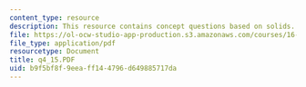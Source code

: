 ```yaml
---
content_type: resource
description: This resource contains concept questions based on solids.
file: https://ol-ocw-studio-app-production.s3.amazonaws.com/courses/16-01-unified-engineering-i-ii-iii-iv-fall-2005-spring-2006/b9f5bf8f9eeaff144796d649885717da_q4_15.PDF
file_type: application/pdf
resourcetype: Document
title: q4_15.PDF
uid: b9f5bf8f-9eea-ff14-4796-d649885717da
---
```

